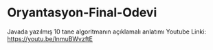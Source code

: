 # Oryantasyon-Final-Odevi
Javada yazılmış 10 tane algoritmanın açıklamalı anlatımı
Youtube Linki: https://youtu.be/lnmuBWvzftE
